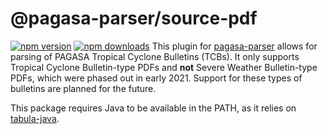 # @pagasa-parser/source-pdf
[![npm version](https://img.shields.io/npm/v/@pagasa-parser/source-pdf.svg?style=flat-square)](https://www.npmjs.org/package/@pagasa-parser/source-pdf)
[![npm downloads](https://img.shields.io/npm/dm/@pagasa-parser/source-pdf.svg?style=flat-square)](http://npm-stat.com/charts.html?package=@pagasa-parser/source-pdf)
This plugin for [pagasa-parser](https://github.com/ChlodAlejanro/pagasa-parser) allows for parsing of PAGASA Tropical Cyclone Bulletins (TCBs). It only supports Tropical Cyclone Bulletin-type PDFs and **not** Severe Weather Bulletin-type PDFs, which were phased out in early 2021. Support for these types of bulletins are planned for the future.

This package requires Java to be available in the PATH, as it relies on [tabula-java](https://github.com/tabulapdf/tabula-java).
